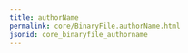 ```yaml
---
title: authorName
permalink: core/BinaryFile.authorName.html
jsonid: core_binaryfile_authorname
---
```

